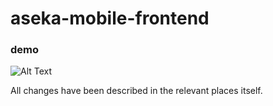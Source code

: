 # aseka-mobile-frontend

### demo

![Alt Text](https://github.com/pavinduLakshan/aseka-mobile-frontend/blob/master/demo.gif)

All changes have been described in the relevant places itself.
